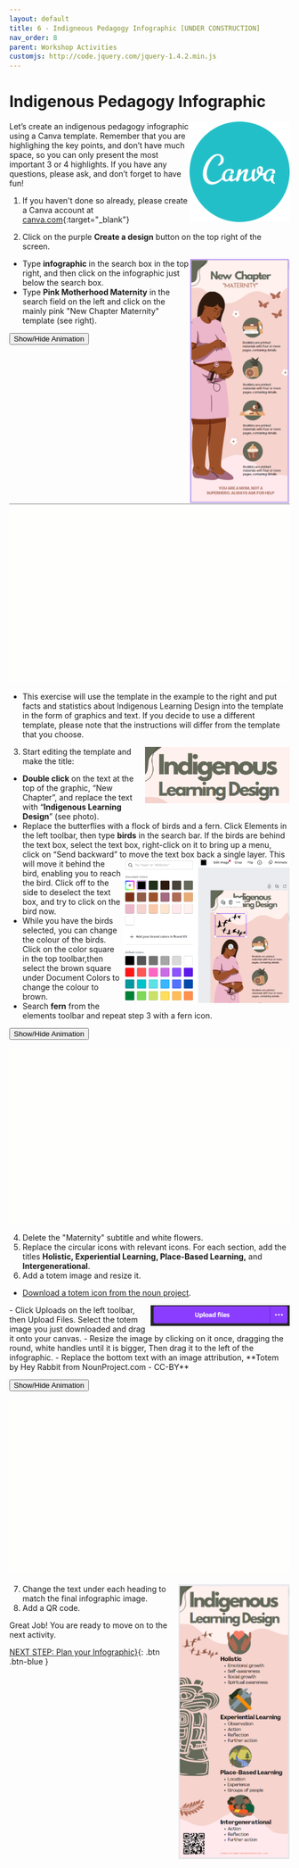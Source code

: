 ```yaml
---
layout: default
title: 6 - Indigneous Pedagogy Infographic [UNDER CONSTRUCTION]
nav_order: 8
parent: Workshop Activities
customjs: http://code.jquery.com/jquery-1.4.2.min.js
---
```

# Indigenous Pedagogy Infographic
<img src="images//infographics-template-01.png" style="float:right;width:180px;height:180px;"> 

Let’s create an indigenous pedagogy infographic using a Canva template. Remember that you are highlighing the key points, and don’t have much space, so you can only present the most important 3 or 4 highlights. If you have any questions, please ask, and don’t forget to have fun!

1. If you haven't done so already, please create a Canva account at [canva.com](https://www.canva.com/){:target="_blank"}

2. Click on the purple **Create a design** button on the top right of the screen. 
  <img src="images/act-6/6-01-template.png" alt="Maternity Template" style="float:right;width:180px"> 

  - Type **infographic** in the search box in the top right, and then click on the infographic just below the search box.
  - Type **Pink Motherhood Maternity** in the search field on the left and click on the mainly pink "New Chapter Maternity" template (see right).

  <button onclick="toggle('gif1')">Show/Hide Animation</button>
    <div id="gif1">
      <img src="images/infographics-template-03.gif"> <br>
     </div>

  - This exercise will use the template in the example to the right and put facts and statistics about Indigenous Learning Design into the template in the form of graphics and text. If you decide to use a different template, please note that the instructions will differ from the template that you choose.

 <img src="images/act-6/6-02-title.png" style="float:right;width:260px;" alt="Title">  

3. Start editing the template and make the title: 
  - **Double click** on the text at the top of the graphic, “New Chapter”, and replace the text with “**Indigenous Learning Design**” (see photo).  
  - Replace the butterflies with a flock of birds and a fern.  Click Elements in the left toolbar, then type **birds** in the search bar.  If the birds are behind the text box, select the text box, right-click on it to bring up a menu, click on “Send backward” to move the text box back a single layer.
  <img src="images/act-6/6-03-colors.png" style="float:right;width:300px;" alt="Birds and color palette">  This will move it behind the bird, enabling you to reach the bird. Click off to the side to deselect the text box, and try to click on the bird now. 
  - While you have the birds selected, you can change the colour of the birds. Click on the color square in the top toolbar,then select the brown square under Document Colors to change the colour to brown.
  - Search **fern** from the elements toolbar and repeat step 3 with a fern icon.

  <button onclick="toggle('gif2')">Show/Hide Animation</button>
    <div id="gif2">
      <img src="images/infographics-template-06.gif"> <br>
    </div>

4. Delete the "Maternity" subtitle and white flowers.
5. Replace the circular icons with relevant icons.  For each section, add the titles **Holistic, Experiential Learning, Place-Based Learning,** and **Intergenerational**.
6. Add a totem image and resize it. 
 - [Download a totem icon from the noun project](https://thenounproject.com/icon/totem-4721829/). 
 <img src="images/act-6/6-05-upload.png" style="float:right;width:250px;" alt="upload button">
 - Click Uploads on the left toolbar, then Upload Files.  Select the totem image you just downloaded and drag it onto your canvas.
 - Resize the image by clicking on it once, dragging the round, white handles until it is bigger, Then drag it to the left of the infographic. 
 - Replace the bottom text with an image attribution, **Totem by Hey Rabbit from NounProject.com - CC-BY**

<button onclick="toggle('gif3')">Show/Hide Animation</button>
    <div id="gif3">
      <img src="images/infographics-template-07.gif"> <br>
     </div>


 <img src="images/act-6/6-04-final.png" style="float:right;width:200px;" alt="infographics image">

7. Change the text under each heading to match the final infographic image.
8. Add a QR code.

Great Job! You are ready to move on to the next activity.

<script>  

    function toggle(input) {
        var x = document.getElementById(input);
        if (x.style.display === "none") {
            x.style.display = "block";
        } else {
            x.style.display = "none";
        }
    }
</script>

[NEXT STEP: Plan your Infographic}](7-canva-infographic-plan.html){: .btn .btn-blue }
